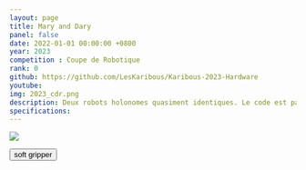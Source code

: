```yaml
---
layout: page
title: Mary and Dary
panel: false
date: 2022-01-01 00:00:00 +0800
year: 2023
competition : Coupe de Robotique
rank: 0
github: https://github.com/LesKaribous/Karibous-2023-Hardware
youtube: 
img: 2023_cdr.png
description: Deux robots holonomes quasiment identiques. Le code est partagé entre les deux robots ainsi que l'ensemble de l'architecture software et materiel.
specifications: 
---
```


![](2022-12-27-22-11-54.png)

<model-viewer src="robots_2023-Mary.gltf" ar ar-modes="scene-viewer webxr quick-look" camera-controls poster="poster.webp" shadow-intensity="1" exposure="0.68">
    <button class="Hotspot" slot="hotspot-hide" data-position="-0.14993344215155244m 0.03107697765793943m -0.0018828936264373777m" data-normal="0.19611613147848533m 0m -0.98058067642286m" data-visibility-attribute="visible">
        <div class="HotspotAnnotation">soft gripper
        </div>
    </button>
    <div class="progress-bar hide" slot="progress-bar">
        <div class="update-bar"></div>
    </div>
</model-viewer>

